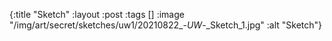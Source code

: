 {:title "Sketch"
 :layout :post
 :tags []
 :image "/img/art/secret/sketches/uw1/20210822_-_UW_-_Sketch_1.jpg"
 :alt "Sketch"}
